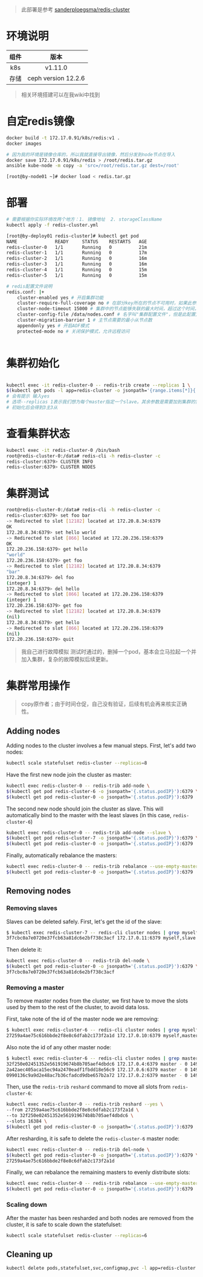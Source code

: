 > 此部署是参考 [sanderploegsma/redis-cluster](https://github.com/sanderploegsma/redis-cluster)
# 环境说明
组件|版本
:---:|:---: 
k8s|v1.11.0
存储|ceph version 12.2.6
> 相关环境搭建可以在我wiki中找到
# 自定redis镜像
```bash
docker build -t 172.17.0.91/k8s/redis:v1 .
docker images

# 因为我的环境是镜像仓库的，所以我就直接导出镜像，然后分发到node节点在导入
docker save 172.17.0.91/k8s/redis > /root/redis.tar.gz 
ansible kube-node -m copy -a 'src=/root/redis.tar.gz dest=/root'

[root@by-node01 ~]# docker load < redis.tar.gz

```

# 部署
```bash
# 需要根据你实际环境改两个地方：1. 镜像地址  2. storageClassName
kubectl apply -f redis-cluster.yml

[root@by-deploy01 redis-cluster]# kubectl get pod
NAME              READY     STATUS    RESTARTS   AGE
redis-cluster-0   1/1       Running   0          21m
redis-cluster-1   1/1       Running   0          17m
redis-cluster-2   1/1       Running   0          16m
redis-cluster-3   1/1       Running   0          16m
redis-cluster-4   1/1       Running   0          15m
redis-cluster-5   1/1       Running   0          15m

# redis配置文件说明
redis.conf: |+
    cluster-enabled yes # 开启集群功能
    cluster-require-full-coverage no # 在部分key所在的节点不可用时，如果此参数设置为"yes"(默认值), 则整个集群停止接受操作；如果此参数设置为”no”，则集群依然为可达节点上的key提供读操作。
    cluster-node-timeout 15000 # 集群中的节点能够失联的最大时间，超过这个时间，该节点就会被认为故障，会进行迁移
    cluster-config-file /data/nodes.conf # 名字叫"集群配置文件"，但是此配置文件不能人工编辑，它是集群节点自动维护的文件，主要用于记录集群中有哪些节点、他们的状态以及一些持久化参数等，方便在重启时恢复这些状态。通常是在收到请求之后这个文件就会被更新。
    cluster-migration-barrier 1 # 主节点需要的最小从节点数
    appendonly yes # 开启AOF模式
    protected-mode no # 关闭保护模式，允许远程访问
    
```

# 集群初始化
```bash

kubectl exec -it redis-cluster-0 -- redis-trib create --replicas 1 \
$(kubectl get pods -l app=redis-cluster -o jsonpath='{range.items[*]}{.status.podIP}:6379 ')
# 会有提示 输入yes
# 选项--replicas 1表示我们想为每个master指定一个slave。其余参数是需要加到集群的实例地址。
# 初始化后会得到3主3从
```
# 查看集群状态
```bash
kubectl exec -it redis-cluster-0 /bin/bash
root@redis-cluster-0:/data# redis-cli -h redis-cluster -c
redis-cluster:6379> CLUSTER INFO
redis-cluster:6379> CLUSTER NODES
```
# 集群测试
```bash
root@redis-cluster-0:/data# redis-cli -h redis-cluster -c
redis-cluster:6379> set foo bar
-> Redirected to slot [12182] located at 172.20.8.34:6379
OK
172.20.8.34:6379> set hello world
-> Redirected to slot [866] located at 172.20.236.158:6379
OK
172.20.236.158:6379> get hello
"world"
172.20.236.158:6379> get foo
-> Redirected to slot [12182] located at 172.20.8.34:6379
"bar"
172.20.8.34:6379> del foo
(integer) 1
172.20.8.34:6379> del hello
-> Redirected to slot [866] located at 172.20.236.158:6379
(integer) 1
172.20.236.158:6379> get foo
-> Redirected to slot [12182] located at 172.20.8.34:6379
(nil)
172.20.8.34:6379> get hello
-> Redirected to slot [866] located at 172.20.236.158:6379
(nil)
172.20.236.158:6379> quit
```
> 我自己进行故障模拟 测试时通过的，删掉一个pod，基本会立马拉起一个并加入集群，复杂的故障模拟后续更新。

# 集群常用操作
> copy原作者；由于时间仓促，自己没有验证，后续有机会再来核实正确性。
## Adding nodes
Adding nodes to the cluster involves a few manual steps. First, let's add two nodes:
``` bash
kubectl scale statefulset redis-cluster --replicas=8
```

Have the first new node join the cluster as master:
``` bash
kubectl exec redis-cluster-0 -- redis-trib add-node \
$(kubectl get pod redis-cluster-6 -o jsonpath='{.status.podIP}'):6379 \
$(kubectl get pod redis-cluster-0 -o jsonpath='{.status.podIP}'):6379
```

The second new node should join the cluster as slave. This will automatically bind to the master with the least slaves (in this case, `redis-cluster-6`)
``` bash
kubectl exec redis-cluster-0 -- redis-trib add-node --slave \
$(kubectl get pod redis-cluster-7 -o jsonpath='{.status.podIP}'):6379 \
$(kubectl get pod redis-cluster-0 -o jsonpath='{.status.podIP}'):6379
```

Finally, automatically rebalance the masters:
``` bash
kubectl exec redis-cluster-0 -- redis-trib rebalance --use-empty-masters \
$(kubectl get pod redis-cluster-0 -o jsonpath='{.status.podIP}'):6379
```

## Removing nodes

### Removing slaves
Slaves can be deleted safely. First, let's get the id of the slave:

``` bash
$ kubectl exec redis-cluster-7 -- redis-cli cluster nodes | grep myself
3f7cbc0a7e0720e37fcb63a81dc6e2bf738c3acf 172.17.0.11:6379 myself,slave 32f250e02451352e561919674b8b705aef4dbdc6 0 0 0 connected
```

Then delete it:
``` bash
kubectl exec redis-cluster-0 -- redis-trib del-node \
$(kubectl get pod redis-cluster-0 -o jsonpath='{.status.podIP}'):6379 \
3f7cbc0a7e0720e37fcb63a81dc6e2bf738c3acf
```

### Removing a master
To remove master nodes from the cluster, we first have to move the slots used by them to the rest of the cluster, to avoid data loss.

First, take note of the id of the master node we are removing:
``` bash
$ kubectl exec redis-cluster-6 -- redis-cli cluster nodes | grep myself
27259a4ae75c616bbde2f8e8c6dfab2c173f2a1d 172.17.0.10:6379 myself,master - 0 0 9 connected 0-1364 5461-6826 10923-12287
```

Also note the id of any other master node:
``` bash
$ kubectl exec redis-cluster-6 -- redis-cli cluster nodes | grep master | grep -v myself
32f250e02451352e561919674b8b705aef4dbdc6 172.17.0.4:6379 master - 0 1495120400893 2 connected 6827-10922
2a42aec405aca15ec94a2470eadf1fbdd18e56c9 172.17.0.6:6379 master - 0 1495120398342 8 connected 12288-16383
0990136c9a9d2e48ac7b36cfadcd9dbe657b2a72 172.17.0.2:6379 master - 0 1495120401395 1 connected 1365-5460
```

Then, use the `redis-trib` `reshard` command to move all slots from `redis-cluster-6`:
``` bash
kubectl exec redis-cluster-0 -- redis-trib reshard --yes \
--from 27259a4ae75c616bbde2f8e8c6dfab2c173f2a1d \
--to 32f250e02451352e561919674b8b705aef4dbdc6 \
--slots 16384 \
$(kubectl get pod redis-cluster-0 -o jsonpath='{.status.podIP}'):6379
```

After resharding, it is safe to delete the `redis-cluster-6` master node:
``` bash
kubectl exec redis-cluster-0 -- redis-trib del-node \
$(kubectl get pod redis-cluster-0 -o jsonpath='{.status.podIP}'):6379 \
27259a4ae75c616bbde2f8e8c6dfab2c173f2a1d
```

Finally, we can rebalance the remaining masters to evenly distribute slots:
``` bash
kubectl exec redis-cluster-0 -- redis-trib rebalance --use-empty-masters \
$(kubectl get pod redis-cluster-0 -o jsonpath='{.status.podIP}'):6379
```

### Scaling down
After the master has been resharded and both nodes are removed from the cluster, it is safe to scale down the statefulset:
``` bash
kubectl scale statefulset redis-cluster --replicas=6
```

## Cleaning up
``` bash
kubectl delete pods,statefulset,svc,configmap,pvc -l app=redis-cluster
```